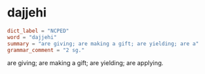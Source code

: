# dajjehi

``` toml
dict_label = "NCPED"
word = "dajjehi"
summary = "are giving; are making a gift; are yielding; are a"
grammar_comment = "2 sg."
```

are giving; are making a gift; are yielding; are applying.

